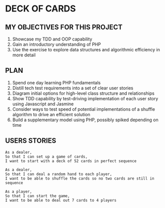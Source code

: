 # DECK OF CARDS

## MY OBJECTIVES FOR THIS PROJECT
1. Showcase my TDD and OOP capability
2. Gain an introductory understanding of PHP
3. Use the exercise to explore data structures and algorithmic efficiency in more detail

## PLAN
1. Spend one day learning PHP fundamentals
2. Distill tech test requirements into a set of clear user stories
3. Diagram initial options for high-level class structure and relationships
4. Show TDD capability by test-driving implementation of each user story using Javascript and Jasmine
5. Consider ways to test speed of potential implementations of a shuffle algorithm to drive an efficient solution
6. Build a supplementary model using PHP, possibly spiked depending on time

## USERS STORIES
```
As a dealer,
So that I can set up a game of cards,
I want to start with a deck of 52 cards in perfect sequence
```
```
As a dealer,
So that I can deal a random hand to each player,
I want to be able to shuffle the cards so no two cards are still in sequence
```
```
As a player,
So that I can start the game,
I want to be able to deal out 7 cards to 4 players
```
